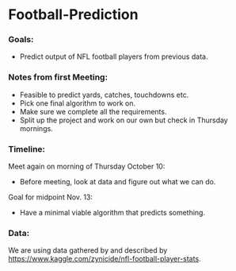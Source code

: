 # Football-Prediction
### Goals: 
* Predict output of NFL football players from previous data.

### Notes from first Meeting:
* Feasible to predict yards, catches, touchdowns etc.
* Pick one final algorithm to work on.
* Make sure we complete all the requirements.
* Split up the project and work on our own but check in Thursday mornings.

### Timeline:
Meet again on morning of Thursday October 10:
* Before meeting, look at data and figure out what we can do.

Goal for midpoint Nov. 13:
* Have a minimal viable algorithm that predicts something.

### Data:
We are using data gathered by and described by https://www.kaggle.com/zynicide/nfl-football-player-stats.
